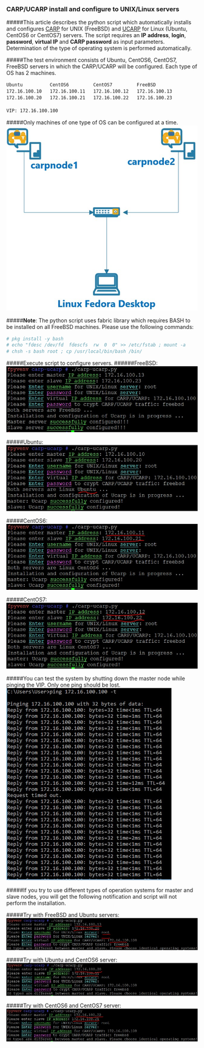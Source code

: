 ### CARP/UCARP install and configure to UNIX/Linux servers

#####This article describes the python script which automatically installs and configures [CARP](https://en.wikipedia.org/wiki/Common_Address_Redundancy_Protocol) for UNIX (FreeBSD) and [UCARP](http://wiki.greentual.com/index.php/Ucarp) for Linux (Ubuntu, CentOS6 or CentOS7) servers. The script requires an __**IP**__ __**address**__, __**login**__, __**password**__, __**virtual IP**__ and __**CARP password**__ as input parameters. Determination of the type of operating system is performed automatically.

#####The test environment consists of Ubuntu, CentOS6, CentOS7, FreeBSD servers in which the CARP/UCARP will be configured. Each type of OS has 2 machines.

```sh
Ubuntu          CentOS6         CentOS7         FreeBSD
172.16.100.10   172.16.100.11   172.16.100.12   172.16.100.13
172.16.100.20   172.16.100.21   172.16.100.22   172.16.100.23

VIP: 172.16.100.100
```

#####Only machines of one type of OS can be configured at a time.
![CARP topology](images/carptopology.jpg)

#####__**Note**__: The python script uses fabric library which requires BASH to be installed on all FreeBSD machines. Please use the following commands:
```sh
# pkg install -y bash
# echo "fdesc /dev/fd  fdescfs  rw  0  0" >> /etc/fstab ; mount -a
# chsh -s bash root ; cp /usr/local/bin/bash /bin/
```

#####Execute script to configure servers. 
######FreeBSD:
![BSD_Success](images/freebsd_success.jpg)

#####Ubuntu:
![Ubuntu_Success](images/ubuntu_success.jpg)

#####CentOS6:
![CentOS6_Success](images/centos6_success.jpg)

#####CentOS7:
![CentOS7_Success](images/centos7_success.jpg)

#####You can test the system by shutting down the master node while pinging the VIP. Only one ping should be lost.
![Ping_result](images/ping_result.jpg)

#####If you try to use different types of operation systems for master and slave nodes, you will get the following notification and script will not perform the installation.

#####Try with FreeBSD and Ubuntu servers:
![BSD_Ubuntu](images/failed_bsd_ubuntu.jpg)

#####Try with Ubuntu and CentOS6 server:
![Ubuntu_CentOS6](images/ubuntu-centos6.jpg)

#####Try with CentOS6 and CentOS7 server:
![CentOS6_CentOS7](images/cos6-cos7.jpg)
